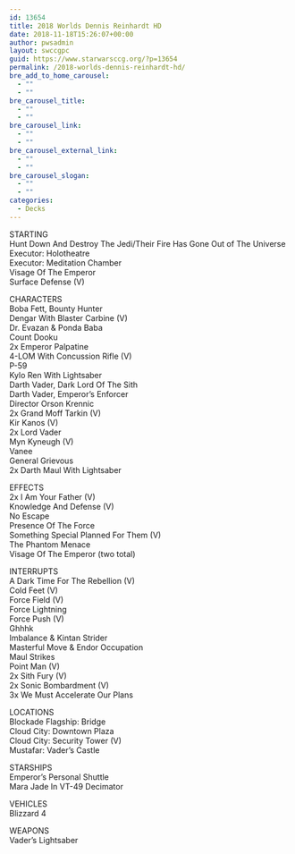 ```yaml
---
id: 13654
title: 2018 Worlds Dennis Reinhardt HD
date: 2018-11-18T15:26:07+00:00
author: pwsadmin
layout: swccgpc
guid: https://www.starwarsccg.org/?p=13654
permalink: /2018-worlds-dennis-reinhardt-hd/
bre_add_to_home_carousel:
  - ""
  - ""
bre_carousel_title:
  - ""
  - ""
bre_carousel_link:
  - ""
  - ""
bre_carousel_external_link:
  - ""
  - ""
bre_carousel_slogan:
  - ""
  - ""
categories:
  - Decks
---
```

STARTING  
Hunt Down And Destroy The Jedi/Their Fire Has Gone Out of The Universe  
Executor: Holotheatre  
Executor: Meditation Chamber  
Visage Of The Emperor  
Surface Defense (V)

CHARACTERS  
Boba Fett, Bounty Hunter  
Dengar With Blaster Carbine (V)  
Dr. Evazan & Ponda Baba  
Count Dooku  
2x Emperor Palpatine  
4-LOM With Concussion Rifle (V)  
P-59  
Kylo Ren With Lightsaber  
Darth Vader, Dark Lord Of The Sith  
Darth Vader, Emperor&#8217;s Enforcer  
Director Orson Krennic  
2x Grand Moff Tarkin (V)  
Kir Kanos (V)  
2x Lord Vader  
Myn Kyneugh (V)  
Vanee  
General Grievous  
2x Darth Maul With Lightsaber

EFFECTS  
2x I Am Your Father (V)  
Knowledge And Defense (V)  
No Escape  
Presence Of The Force  
Something Special Planned For Them (V)  
The Phantom Menace  
Visage Of The Emperor (two total)

INTERRUPTS  
A Dark Time For The Rebellion (V)  
Cold Feet (V)  
Force Field (V)  
Force Lightning  
Force Push (V)  
Ghhhk  
Imbalance & Kintan Strider  
Masterful Move & Endor Occupation  
Maul Strikes  
Point Man (V)  
2x Sith Fury (V)  
2x Sonic Bombardment (V)  
3x We Must Accelerate Our Plans

LOCATIONS  
Blockade Flagship: Bridge  
Cloud City: Downtown Plaza  
Cloud City: Security Tower (V)  
Mustafar: Vader&#8217;s Castle

STARSHIPS  
Emperor&#8217;s Personal Shuttle  
Mara Jade In VT-49 Decimator

VEHICLES  
Blizzard 4

WEAPONS  
Vader&#8217;s Lightsaber